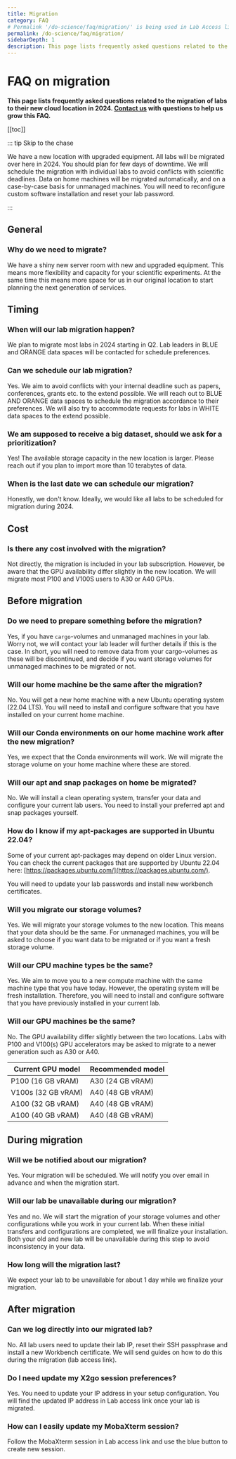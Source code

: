 ```yaml
---
title: Migration
category: FAQ
# Permalink '/do-science/faq/migration/' is being used in Lab Access link
permalink: /do-science/faq/migration/
sidebarDepth: 1
description: This page lists frequently asked questions related to the 2024 migration of labs to their new cloud location.
---
```


# FAQ on migration

**This page lists frequently asked questions related to the migration of labs to their new cloud location in 2024. [Contact us](/contact) with questions to help us grow this FAQ.**



[[toc]]

::: tip Skip to the chase 

We have a new location with upgraded equipment. All labs will be migrated over here in 2024. You should plan for few days of downtime. We will schedule the migration with individual labs to avoid conflicts with scientific deadlines. Data on home machines will be migrated automatically, and on a case-by-case basis for unmanaged machines. You will need to reconfigure custom software installation and reset your lab password. 

:::

## General

### Why do we need to migrate?

We have a shiny new server room with new and upgraded equipment. This means more flexibility and capacity for your scientific experiments. At the same time this means more space for us in our original location to start planning the next generation of services.



## Timing

### When will our lab migration happen?

We plan to migrate most labs in 2024 starting in Q2. Lab leaders in BLUE and ORANGE data spaces will be contacted for schedule preferences.

### Can we schedule our lab migration?

Yes. We aim to avoid conflicts with your internal deadline such as papers, conferences, grants etc. to the extend possible. We will reach out to BLUE AND ORANGE data spaces to schedule the migration accordance to their preferences. We will also try to accommodate requests for labs in WHITE data spaces to the extend possible.

### We am supposed to receive a big dataset, should we ask for a prioritization?

Yes! The available storage capacity in the new location is larger. Please reach out if you plan to import more than 10 terabytes of data.

### When is the last date we can schedule our migration? 

Honestly, we don't know. Ideally, we would like all labs to be scheduled for migration during 2024.

## Cost

### Is there any cost involved with the migration?

Not directly, the migration is included in your lab subscription. However, be aware that the GPU availability differ slightly in the new location. We will migrate most P100 and V100S users to A30 or A40 GPUs. 



<!-- before migration -->

## Before migration

### Do we need to prepare something before the migration? 

Yes, if you have `cargo`-volumes and unmanaged machines in your lab. Worry not, we will contact your lab leader will further details if this is the case. In short, you will need to remove data from your cargo-volumes as these will be discontinued, and decide if you want storage volumes for unmanaged machines to be migrated or not. 

### Will our home machine be the same after the migration?

No. You will get a new home machine with a new Ubuntu operating system (22.04 LTS). You will need to install and configure software that you have installed on your current home machine.

### Will our Conda environments on our home machine work after the new migration? 

Yes, we expect that the Conda environments will work. We will migrate the storage volume on your home machine where these are stored. 

### Will our apt and snap packages on home be migrated?

No. We will install a clean operating system, transfer your data and configure your current lab users. You need to install your preferred apt and snap packages yourself.

### How do I know if my apt-packages are supported in Ubuntu 22.04?

Some of your current apt-packages may depend on older Linux version. You can check the current packages that are supported by Ubuntu 22.04 here: [https://packages.ubuntu.com/](https://packages.ubuntu.com/).


You will need to update your lab passwords and install new workbench certificates.




### Will you migrate our storage volumes?

Yes. We will migrate your storage volumes to the new location. This means that your data should be the same. For unmanaged machines, you will be asked to choose if you want data to be migrated or if you want a fresh storage volume.

### Will our CPU machine types be the same?

Yes. We aim to move you to a new compute machine with the same machine type that you have today. However, the operating system will be fresh installation. Therefore, you will need to install and configure software that you have previously installed in your current lab.

### Will our GPU machines be the same?

No. The GPU availability differ slightly between the two locations. Labs with P100 and V100(s) GPU accelerators may be asked to migrate to a newer generation such as A30 or A40.

| Current GPU model  | Recommended model |
|--------------------|-------------------|
| P100 (16 GB vRAM)  | A30 (24 GB vRAM)  |
| V100s (32 GB vRAM) | A40 (48 GB vRAM)  |
| A100 (32 GB vRAM)  | A40 (48 GB vRAM)  |
| A100 (40 GB vRAM)  | A40 (48 GB vRAM)  |

<!-- TODO: add info on cargo volume -->

<!-- during migration -->

## During migration

### Will we be notified about our migration?

Yes. Your migration will be scheduled. We will notify you over email in advance and when the migration start.

### Will our lab be unavailable during our migration?

Yes and no. We will start the migration of your storage volumes and other configurations while you work in your current lab. When these initial transfers and configurations are completed, we will finalize your installation. Both your old and new lab will be unavailable during this step to avoid inconsistency in your data.

### How long will the migration last?

We expect your lab to be unavailable for about 1 day while we finalize your migration. 


<!-- after migration: access, ... -->
## After migration

### Can we log directly into our migrated lab?

No. All lab users need to update their lab IP, reset their SSH passphrase and install a new Workbench certificate. We will send guides on how to do this during the migration (lab access link). 

### Do I need update my X2go session preferences?

Yes. You need to update your IP address in your setup configuration. You will find the updated IP address in Lab access link once your lab is migrated.

### How can I easily update my MobaXterm session?

Follow the MobaXterm session in Lab access link and use the blue button to create new session.

<!-- TODO I am missing an apt package, how can I install -->


